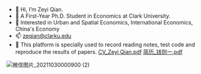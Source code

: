 - 👋 Hi, I’m Zeyi Qian.
- 👀 A First-Year Ph.D. Student in Economics at Clark University.
- 🌱 Interested in Urban and Spatial Economics, International Economics, China's Economy
- 📫 zeqian@clarku.edu
- 💞️ This platform is specially used to record reading notes, test code and reproduce the results of papers.
[CV_Zeyi Qian.pdf](https://github.com/ZeyiQian/ZeyiQian/files/7465018/CV_Zeyi.Qian.pdf)
[简历_钱则一.pdf](https://github.com/ZeyiQian/ZeyiQian/files/7465019/_.pdf)


![微信图片_20211030000900 (2)](https://user-images.githubusercontent.com/91390400/139519668-f0d7cddf-6cc6-44e3-8dfb-c2bf5e4aeff2.jpg)


<!---
ZeyiQian/ZeyiQian is a ✨ special ✨ repository because its `README.md` (this file) appears on your GitHub profile.
You can click the Preview link to take a look at your changes.
--->
 
